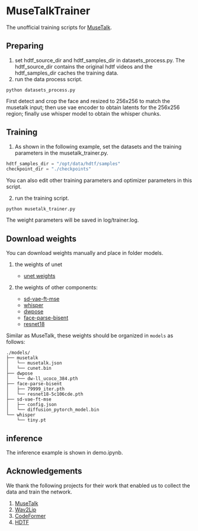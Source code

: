 # MuseTalkTrainer

The unofficial training scripts for [MuseTalk](https://github.com/TMElyralab/MuseTalk).


## Preparing
1. set hdtf_source_dir and hdtf_samples_dir in datasets_process.py. The hdtf_source_dir contains the original hdtf videos and the hdtf_samples_dir caches the training data.
2. run the data process script.
```
python datasets_process.py
```
First detect and crop the face and resized to 256x256 to match the musetalk input;
then use vae encoder to obtain latents for the 256x256 region;
finally use whisper model to obtain the whisper chunks.


## Training
1. As shown in the following example, set the datasets and the training parameters in the musetalk_trainer.py. 
```python
hdtf_samples_dir = "/opt/data/hdtf/samples"    
checkpoint_dir = "./checkpoints"
```
You can also edit other training parameters and optimizer parameters in this script.

2. run the training script. 
```
python musetalk_trainer.py
```
The weight parameters will be saved in log/trainer.log. 


## Download weights
You can download weights manually and place in folder models.

1. the weights of unet
   - [unet weights](https://drive.google.com/drive/folders/1USuHLbs1ff3mFJ5QtJMAZxm_yWLwqYai?usp=sharing)

2. the weights of other components:
   - [sd-vae-ft-mse](https://huggingface.co/stabilityai/sd-vae-ft-mse)
   - [whisper](https://openaipublic.azureedge.net/main/whisper/models/65147644a518d12f04e32d6f3b26facc3f8dd46e5390956a9424a650c0ce22b9/tiny.pt)
   - [dwpose](https://huggingface.co/yzd-v/DWPose/tree/main)
   - [face-parse-bisent](https://github.com/zllrunning/face-parsing.PyTorch)
   - [resnet18](https://download.pytorch.org/models/resnet18-5c106cde.pth)

Similar as MuseTalk, these weights should be organized in `models` as follows:
```
./models/
├── musetalk
│   └── musetalk.json
│   └── cunet.bin
├── dwpose
│   └── dw-ll_ucoco_384.pth
├── face-parse-bisent
│   ├── 79999_iter.pth
│   └── resnet18-5c106cde.pth
├── sd-vae-ft-mse
│   ├── config.json
│   └── diffusion_pytorch_model.bin
└── whisper
    └── tiny.pt
```


## inference
The inference example is shown in demo.ipynb. 


## Acknowledgements
We thank the following projects for their work that enabled us to collect the data and train the network.
1. [MuseTalk](https://github.com/TMElyralab/MuseTalk)
2. [Wav2Lip](https://github.com/Rudrabha/Wav2Lip)
3. [CodeFormer](https://github.com/sczhou/CodeFormer)
4. [HDTF](https://github.com/MRzzm/HDTF)

